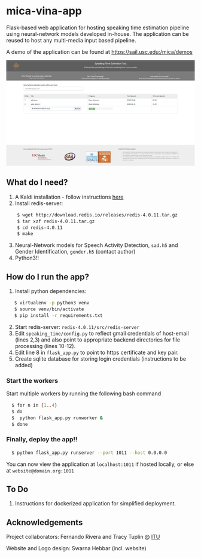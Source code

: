 # mica-vina-app

Flask-based web application for hosting speaking time estimation pipeline using neural-network models developed in-house.
The application can be reused to host any multi-media input based pipeline.

A demo of the application can be found at https://sail.usc.edu:/mica/demos

![Hosted Application](hosted_app.png)

## What do I need?
1. A Kaldi installation - follow instructions [here](https://github.com/kaldi-asr/kaldi)
2. Install redis-server:
```bash
    $ wget http://download.redis.io/releases/redis-4.0.11.tar.gz
    $ tar xzf redis-4.0.11.tar.gz
    $ cd redis-4.0.11
    $ make
```
3. Neural-Network models for Speech Activity Detection, ```sad.h5``` and Gender Identification, ```gender.h5``` (contact author)
4. Python3!!

## How do I run the app?
1. Install python dependencies:
```bash 
   $ virtualenv -p python3 venv
   $ source venv/bin/activate
   $ pip install -r requirements.txt
```
2. Start redis-server: ```redis-4.0.11/src/redis-server```
3. Edit ```speaking_time/config.py``` to reflect gmail credentials of host-email (lines 2,3) and also point to appropriate backend directories for file processing (lines 10-12).
4. Edit line 8 in ```flask_app.py``` to point to https certificate and key pair.
5. Create sqlite database for storing login credentials (instructions to be added)

### Start the workers ### 
Start multiple workers by running the following bash command
```bash
  $ for n in {1..4}
  $ do
  $  python flask_app.py runworker &
  $ done
```

### Finally, deploy the app!! ###
```bash
  $ python flask_app.py runserver --port 1011 --host 0.0.0.0 
```

You can now view the application at ```localhost:1011``` if hosted locally, or else at ```website@domain.org:1011```

## To Do
1. Instructions for dockerized application for simplified deployment.

## Acknowledgements
Project collaborators: Fernando Rivera and Tracy Tuplin @ [ITU](www.itu.int)

Website and Logo design: Swarna Hebbar (incl. website)

  
